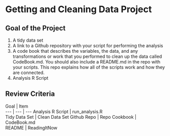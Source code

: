# Getting and Cleaning Data Project

## Goal of the Project
1. A tidy data set 
2. A link to a Github repository with your script for performing the analysis 
3. A code book that describes the variables, the data, and any transformations or work that you performed to clean up the data called CodeBook.md. You should also include a README.md in the repo with your scripts. This repo explains how all of the scripts work and how they are connected.
4. Analysis R Script

## Review Criteria

Goal | Item  
--- | --- | ---
Analysis R Script |  run_analysis.R  
Tidy Data Set |  Clean Data Set 
Github Repo | Repo 
Cookbook | CodeBook.md  
README | ReadingItNow 


